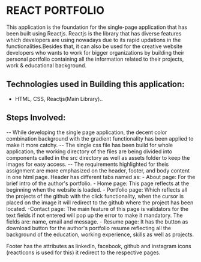 # REACT PORTFOLIO
This application is the foundation for the single-page application that has been built using Reactjs. Reactjs is the library that has diverse features which developers are using nowadays due to its rapid updations in the functionalities.Besides that, it can also be used for the creative website developers who wants to work for bigger organizations by building their personal portfolio containing all the information related to their projects, work & educational background.


## Technologies used in Building this application:
- HTML, CSS, Reactjs(Main Library)..

## Steps Involved:
-- While developing the single page application, the decent color combination background with the gradient functionality has been applied to make it more catchy.
-- The single css file has been build for whole application, the working directory of the files are being divided into components called in the src directory as well as assets folder to keep the images for easy access.
-- The requirements highlighted for theis assignment are more emphasized on the header, footer, and body content in one html page. Header has different tabs named as:
           - About page: For the brief intro of the author's portfolio.
           - Home page: This page reflects at the beginning when the website is loaded.
           - Portfolio page: Which reflects all the projects of the github with the click functionality, when the cursor is placed on  the image it will         redirect to the github where the project has been located.
           -Contact page: The main feature of this page is validators for the text fields if not entered will pop up the error to make it mandatory. The fields are: name, email and message.
           - Resume page: It has the button as download button for the author's portfolio resume reflecting all the background of the education, working experience, skills as well as projects.
           
Footer has the attributes as linkedIn, facebook, github and instagram icons (reactIcons is used for this) it redirect to the respective pages.
           